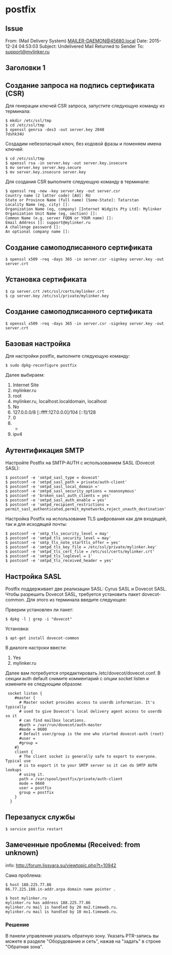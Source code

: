 # postfix

## Issue

From: (Mail Delivery System) <MAILER-DAEMON@45680.local>
Date: 2015-12-24 04:53:03
Subject: Undelivered Mail Returned to Sender
To: support@mylinker.ru

## Заголовки 1


## Создание запроса на подпись сертификата (CSR)

Для генерации ключей CSR запроса, запустите следующую команду из терминала: 

```
$ mkdir /etc/ssl/tmp
$ cd /etc/ssl/tmp
$ openssl genrsa -des3 -out server.key 2048
7dshk34U
```

Cоздадим небезопасный ключ, без кодовой фразы и поменяем имена ключей:

```
$ cd /etc/ssl/tmp
$ openssl rsa -in server.key -out server.key.insecure
$ mv server.key server.key.secure
$ mv server.key.insecure server.key
``` 

Для создания CSR выполните следующую команду в терминале: 

```
$ openssl req -new -key server.key -out server.csr
Country name (2 latter code) [AU]: RU
State or Province Name (full name) [Some-State]: Tatarstan
Locality Name (eg, city) []:
Organization Name (eg, company) [Internet Widgits Pty Ltd]: Mylinker
Organization Unit Name (eg, section) []:
Common Name (e.g. server FQDN or YOUR name) []:
Email Address []: support@mylinker.ru
A challenge password []:
An optional company name []: 
```

## Создание самоподписанного сертификата

```
$ openssl x509 -req -days 365 -in server.csr -signkey server.key -out server.crt
```

## Установка сертификата

```
$ cp server.crt /etc/ssl/certs/mylinker.crt
$ cp server.key /etc/ssl/private/mylinker.key
```


## Создание самоподписанного сертификата

```
$ openssl x509 -req -days 365 -in server.csr -signkey server.key -out server.crt
```


## Базовая настройка

Для настройки postfix, выполните следующую команду: 

```
$ sudo dpkg-reconfigure postfix
```

Далее выбираем:

1. Internet Site 
2. mylinker.ru
3. root
4. mylinker.ru, localhost.localdomain, localhost
5. No
6. 127.0.0.0/8 [::ffff:127.0.0.0]/104 [::1]/128
7. 0
8. +
9. ipv4


## Аутентификация SMTP

Настройте Postfix на SMTP-AUTH с использованием SASL (Dovecot SASL): 

```
$ postconf -e 'smtpd_sasl_type = dovecot'
$ postconf -e 'smtpd_sasl_path = private/auth-client'
$ postconf -e 'smtpd_sasl_local_domain ='
$ postconf -e 'smtpd_sasl_security_options = noanonymous'
$ postconf -e 'broken_sasl_auth_clients = yes'
$ postconf -e 'smtpd_sasl_auth_enable = yes'
$ postconf -e 'smtpd_recipient_restrictions = permit_sasl_authenticated,permit_mynetworks,reject_unauth_destination'
```

 Настройка Postfix на использование TLS шифрования как для входящей, так и для исходящей почты: 

```
$ postconf -e 'smtp_tls_security_level = may'
$ postconf -e 'smtpd_tls_security_level = may'
$ postconf -e 'smtp_tls_note_starttls_offer = yes'
$ postconf -e 'smtpd_tls_key_file = /etc/ssl/private/mylinker.key'
$ postconf -e 'smtpd_tls_cert_file = /etc/ssl/certs/mylinker.crt'
$ postconf -e 'smtpd_tls_loglevel = 1'
$ postconf -e 'smtpd_tls_received_header = yes'
```


## Настройка SASL

Postfix поддерживает две реализации SASL: Cyrus SASL и Dovecot SASL. Чтобы разрешить Dovecot SASL, требуется установить пакет dovecot-common. Для этого из терминала введите следующее: 

Прверим установлен ли пакет:

```
$ dpkg -l | grep -i "dovecot"
```

Установка:

```
$ apt-get install dovecot-common
```

В диалоге настроки ввести:

1. Yes
2. mylinker.ru


Далее вам потребуется отредактировать /etc/dovecot/dovecot.conf. В секции auth default снимите комментарий с опции socket listen и измените ее следующим образом: 

```
 socket listen {
    #master {
      # Master socket provides access to userdb information. It's typically
      # used to give Dovecot's local delivery agent access to userdb so it
      # can find mailbox locations.
      #path = /var/run/dovecot/auth-master
      #mode = 0600
      # Default user/group is the one who started dovecot-auth (root)
      #user = 
      #group = 
    #}
    client {
      # The client socket is generally safe to export to everyone. Typical use
      # is to export it to your SMTP server so it can do SMTP AUTH lookups
      # using it.
      path = /var/spool/postfix/private/auth-client
      mode = 0660
      user = postfix
      group = postfix
    }
  }
```


## Перезапуск службы

```
$ service postfix restart
```

## Замеченные проблемы (Received: from unknown)

info: http://forum.lissyara.su/viewtopic.php?t=10942

Сама проблема:

```
$ host 188.225.77.86
86.77.225.188.in-addr.arpa domain name pointer .
```

```
$ host mylinker.ru
mylinker.ru has address 188.225.77.86
mylinker.ru mail is handled by 20 mx2.timeweb.ru.
mylinker.ru mail is handled by 10 mx1.timeweb.ru.

```

### Решение

В панели управления указать обратную зону.
Указать PTR-запись вы можете в разделе "Оборудование и сеть", нажав на "задать" в строке "Обратная зона".
